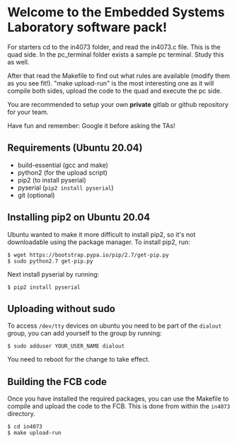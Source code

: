 # Welcome to the Embedded Systems Laboratory software pack!

For starters cd to the in4073 folder, and read the in4073.c file. This is the quad side.
In the pc_terminal folder exists a sample pc terminal. Study this as well.

After that read the Makefile to find out what rules are available (modify them as you see fit!).
"make upload-run" is the most interesting one as it will compile both sides, upload the code to the quad and execute the pc side.

You are recommended to setup your own **private** gitlab or github repository for your team.

Have fun and remember: Google it before asking the TAs!

## Requirements (Ubuntu 20.04)
* build-essential (gcc and make)
* python2 (for the upload script)
* pip2 (to install pyserial)
* pyserial (`pip2 install pyserial`)
* git (optional)

## Installing pip2 on Ubuntu 20.04
Ubuntu wanted to make it more difficult to install pip2, so it's not downloadable using the package manager.
To install pip2, run:
```
$ wget https://bootstrap.pypa.io/pip/2.7/get-pip.py
$ sudo python2.7 get-pip.py 
```

Next install pyserial by running:
```
$ pip2 install pyserial
```

## Uploading without sudo
To access `/dev/tty` devices on ubuntu you need to be part of the `dialout` group,
you can add yourself to the group by running:
```
$ sudo adduser YOUR_USER_NAME dialout
```
You need to reboot for the change to take effect.

## Building the FCB code
Once you have installed the required packages, you can use the Makefile to
compile and upload the code to the FCB. This is done from within the `in4073`
directory.
```
$ cd in4073
$ make upload-run
```
